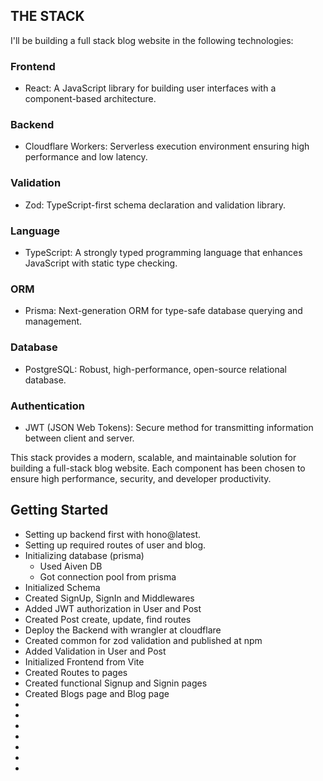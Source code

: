 ## THE STACK

I'll be building a full stack blog website in the following technologies: 
### Frontend
- React: A JavaScript library for building user interfaces with a component-based architecture.
### Backend
- Cloudflare Workers: Serverless execution environment ensuring high performance and low latency.
### Validation
- Zod: TypeScript-first schema declaration and validation library.
### Language
- TypeScript: A strongly typed programming language that enhances JavaScript with static type checking.
### ORM
- Prisma: Next-generation ORM for type-safe database querying and management.
### Database
- PostgreSQL: Robust, high-performance, open-source relational database.
### Authentication
- JWT (JSON Web Tokens): Secure method for transmitting information between client and server.

This stack provides a modern, scalable, and maintainable solution for building a full-stack blog website. Each component has been chosen to ensure high performance, security, and developer productivity.


## Getting Started
- Setting up backend first with hono@latest.
- Setting up required routes of user and blog.
- Initializing database (prisma)
    - Used Aiven DB
    - Got connection pool from prisma
- Initialized Schema
- Created SignUp, SignIn and Middlewares
- Added JWT authorization in User and Post
- Created Post create, update, find routes
- Deploy the Backend with wrangler at cloudflare
- Created common for zod validation and published at npm
- Added Validation in User and Post
- Initialized Frontend from Vite
- Created Routes to pages
- Created functional Signup and Signin pages
- Created Blogs page and Blog page
-
-
-
-
-
-
-